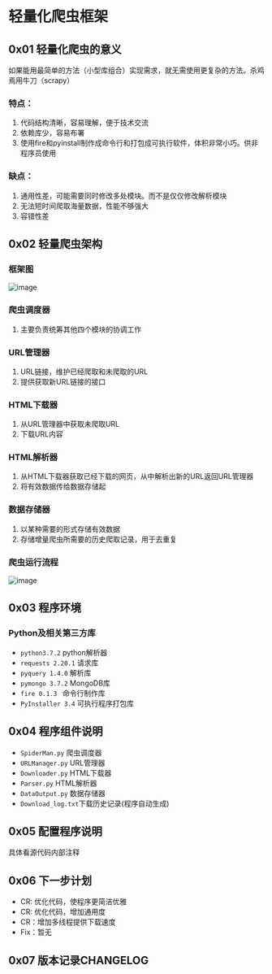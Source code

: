 # 轻量化爬虫框架

## 0x01 轻量化爬虫的意义
如果能用最简单的方法（小型库组合）实现需求，就无需使用更复杂的方法。杀鸡焉用牛刀（scrapy）

### 特点：
1. 代码结构清晰，容易理解，便于技术交流
2. 依赖库少，容易布署
3. 使用fire和pyinstall制作成命令行和打包成可执行软件，体积非常小巧。供非程序员使用

### 缺点：
1. 通用性差，可能需要同时修改多处模块。而不是仅仅修改解析模块
2. 无法短时间爬取海量数据，性能不够强大
2. 容错性差

## 0x02 轻量爬虫架构
### 框架图
![image](https://github.com/yugiyx/my_spider/blob/master/01_base_spider/readme_pic/snap-01.png?raw=true)

### 爬虫调度器
1. 主要负责统筹其他四个模块的协调工作

### URL管理器
1. URL链接，维护已经爬取和未爬取的URL
2. 提供获取新URL链接的接口

### HTML下载器
1. 从URL管理器中获取未爬取URL
2. 下载URL内容

### HTML解析器
1. 从HTML下载器获取已经下载的网页，从中解析出新的URL返回URL管理器
2. 将有效数据传给数据存储起

### 数据存储器
1. 以某种需要的形式存储有效数据
2. 存储增量爬虫所需要的历史爬取记录，用于去重复

### 爬虫运行流程
![image](http://xxxx.com/jpg)

## 0x03 程序环境
### Python及相关第三方库
* `python3.7.2`     python解析器
* `requests 2.20.1` 请求库
* `pyquery 1.4.0`   解析库
* `pymongo 3.7.2`   MongoDB库
* `fire 0.1.3 `     命令行制作库
* `PyInstaller 3.4` 可执行程序打包库

## 0x04 程序组件说明
* `SpiderMan.py`    爬虫调度器
* `URLManager.py`   URL管理器
* `Downloader.py`   HTML下载器
* `Parser.py`       HTML解析器
* `DataOutput.py`   数据存储器
* `Download_log.txt`下载历史记录(程序自动生成)

## 0x05 配置程序说明
具体看源代码内部注释

## 0x06 下一步计划
* CR: 优化代码，使程序更简洁优雅
* CR: 优化代码，增加通用度
* CR：增加多线程提供下载速度
* Fix：暂无

## 0x07 版本记录CHANGELOG

